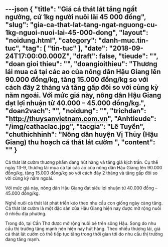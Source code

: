 ---json
{
    "title": "Giá cá thát lát tăng ngất ngưởng, cứ 1kg người nuôi lãi 45 000 đồng",
    "slug": "gia-ca-that-lat-tang-ngat-nguong-cu-1kg-nguoi-nuoi-lai-45-000-dong",
    "layout": "noidung.html",
    "category": "danh-muc.tin-tuc",
    "tag": [
        "tin-tuc"
    ],
    "date": "2018-09-24T17:00:00.000Z",
    "draft": false,
    "tieude": "",
    "doan gioi thieu": "",
    "doangioithieu": "Thương lái mua cá tại các ao của nông dân Hậu Giang lên 90.000 đồng/kg, tăng 15.000 đồng/kg so với cách đây 2 tháng và tăng gấp đôi so vời cùng kỳ năm ngoái. Với mức giá này, nông dân Hậu Giang đạt lợi nhuận từ 40.000 – 45.000 đồng/kg.",
    "doan2vach": "",
    "noidung": "",
    "trichdan": "http://thuysanvietnam.com.vn",
    "Anhtieude": "/img/cathaclac.jpg",
    "tacgia": "Lê Tuyến",
    "chuthichhinh": "Nông dân huyện Vị Thủy (Hậu Giang) thu hoạch cá thát lát cườm ",
    "__content__": ""
}
---
<p>C&aacute; th&aacute;t l&aacute;t cườm thương phẩm đang h&uacute;t h&agrave;ng v&agrave; tăng gi&aacute; kịch trần. Cụ thể ng&agrave;y 13-9, thương l&aacute;i mua c&aacute; tại c&aacute;c ao của n&ocirc;ng d&acirc;n Hậu Giang l&ecirc;n 90.000 đồng/kg, tăng 15.000 đồng/kg so với c&aacute;ch đ&acirc;y 2 th&aacute;ng v&agrave; tăng gấp đ&ocirc;i so vời c&ugrave;ng kỳ năm ngo&aacute;i.</p>

<p>Với mức gi&aacute; n&agrave;y, n&ocirc;ng d&acirc;n Hậu Giang đạt si&ecirc;u lợi nhuận từ 40.000 đồng &ndash; 45.000 đồng/kg.</p>

<p>Nghề nu&ocirc;i c&aacute; th&aacute;t l&aacute;t ph&aacute;t triển k&eacute;o theo nhu cầu con giống ng&agrave;y c&agrave;ng tăng. C&aacute; th&aacute;t l&aacute;t cườm l&agrave; một đặc sản của Hậu Giang hiện nay được mở rộng nu&ocirc;i ở nhiều địa phương.</p>

<p>Trong đ&oacute;, tại Cần Thơ được mở rộng nu&ocirc;i b&egrave; tr&ecirc;n s&ocirc;ng Hậu. Song do nhu cầu thị trường tăng mạnh n&ecirc;n hiện nay h&uacute;t h&agrave;ng. Theo nhiều thương l&aacute;i, gi&aacute; c&aacute; th&aacute;t l&aacute;t cườm c&oacute; thể tiếp tục tăng trong thời gian tới do nhu cầu thị trường đang tăng mạnh.</p>
